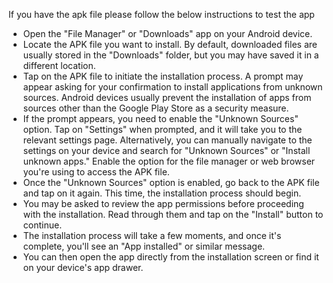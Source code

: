 If you have the apk file please follow the below instructions to test the app
- Open the "File Manager" or "Downloads" app on your Android device.
- Locate the APK file you want to install. By default, downloaded files are usually stored in the "Downloads" folder, but you may have   saved it in a different location.
- Tap on the APK file to initiate the installation process. A prompt may appear asking for your confirmation to install applications from unknown sources. Android devices usually prevent the installation of apps from sources other than the Google Play Store as a security measure.
- If the prompt appears, you need to enable the "Unknown Sources" option. Tap on "Settings" when prompted, and it will take you to the relevant settings page. Alternatively, you can manually navigate to the settings on your device and search for "Unknown Sources" or "Install unknown apps." Enable the option for the file manager or web browser you're using to access the APK file.
- Once the "Unknown Sources" option is enabled, go back to the APK file and tap on it again. This time, the installation process should begin.
- You may be asked to review the app permissions before proceeding with the installation. Read through them and tap on the "Install" button to continue.
- The installation process will take a few moments, and once it's complete, you'll see an "App installed" or similar message.
- You can then open the app directly from the installation screen or find it on your device's app drawer.
